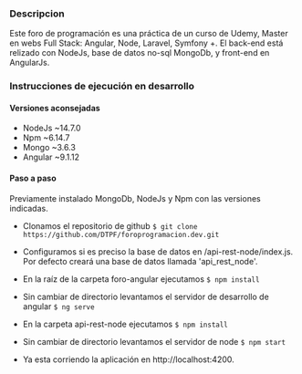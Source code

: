 ### Descripcion

Este foro de programación es una práctica de un curso de Udemy, Master en webs Full Stack: Angular, Node, Laravel, Symfony +. El back-end está relizado con NodeJs, base de datos no-sql MongoDb, y front-end en AngularJs.

### Instrucciones de ejecución en desarrollo

#### Versiones aconsejadas

- NodeJs ~14.7.0
- Npm ~6.14.7
- Mongo ~3.6.3
- Angular ~9.1.12

#### Paso a paso

Previamente instalado MongoDb, NodeJs y Npm con las versiones indicadas.

- Clonamos el repositorio de github
`$ git clone https://github.com/DTPF/foroprogramacion.dev.git`

- Configuramos si es preciso la base de datos en /api-rest-node/index.js. Por defecto creará una base de datos llamada 'api_rest_node'.

- En la raíz de la carpeta foro-angular ejecutamos
`$ npm install`

- Sin cambiar de directorio levantamos el servidor de desarrollo de angular
`$ ng serve`

- En la carpeta api-rest-node ejecutamos
`$ npm install`

- Sin cambiar de directorio levantamos el servidor de node
`$ npm start`

- Ya esta corriendo la aplicación en http://localhost:4200.


